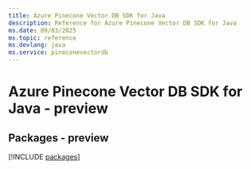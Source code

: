 ```yaml
---
title: Azure Pinecone Vector DB SDK for Java
description: Reference for Azure Pinecone Vector DB SDK for Java
ms.date: 09/03/2025
ms.topic: reference
ms.devlang: java
ms.service: pineconevectordb
---
```

# Azure Pinecone Vector DB SDK for Java - preview
## Packages - preview
[!INCLUDE [packages](pinecone-vector-db-index.md)]